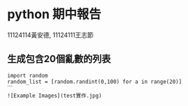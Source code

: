 # python 期中報告   
11124114黃安德,  11124111王志節
## 生成包含20個亂數的列表
```
import random
random_list = [random.randint(0,100) for a in range(20)]
ˋˋˋ
![Example Images](test實作.jpg)






